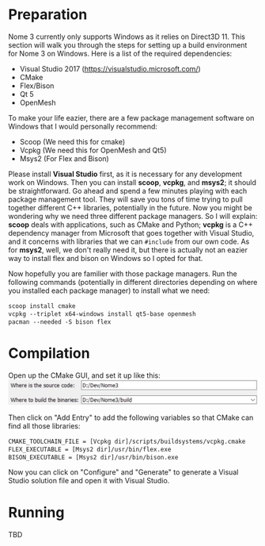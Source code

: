 # Preparation
Nome 3 currently only supports Windows as it relies on Direct3D 11. This section will walk you through the steps for setting up a build environment for Nome 3 on Windows. Here is a list of the required dependencies:

- Visual Studio 2017 (https://visualstudio.microsoft.com/)
- CMake
- Flex/Bison
- Qt 5
- OpenMesh

To make your life eazier, there are a few package management software on Windows that I would personally recommend:
- Scoop (We need this for cmake)
- Vcpkg (We need this for OpenMesh and Qt5)
- Msys2 (For Flex and Bison)

Please install __Visual Studio__ first, as it is necessary for any development work on Windows. Then you can install __scoop__, __vcpkg__, and __msys2__; it should be straightforward. Go ahead and spend a few minutes playing with each package management tool. They will save you tons of time trying to pull together different C++ libraries, potentially in the future. Now you might be wondering why we need three different package managers. So I will explain: __scoop__ deals with applications, such as CMake and Python; __vcpkg__ is a C++ dependency manager from Microsoft that goes together with Visual Studio, and it concerns with libraries that we can `#include` from our own code. As for __msys2__, well, we don't really need it, but there is actually not an eazier way to install flex and bison on Windows so I opted for that.

Now hopefully you are familier with those package managers. Run the following commands (potentially in different directories depending on where you installed each package manager) to install what we need:

```
scoop install cmake
vcpkg --triplet x64-windows install qt5-base openmesh
pacman --needed -S bison flex
```

# Compilation
Open up the CMake GUI, and set it up like this:
![alt text](Docs/snip1.jpg)

Then click on "Add Entry" to add the following variables so that CMake can find all those libraries:
```
CMAKE_TOOLCHAIN_FILE = [Vcpkg dir]/scripts/buildsystems/vcpkg.cmake
FLEX_EXECUTABLE = [Msys2 dir]/usr/bin/flex.exe
BISON_EXECUTABLE = [Msys2 dir]/usr/bin/bison.exe
```

Now you can click on "Configure" and "Generate" to generate a Visual Studio solution file and open it with Visual Studio.

# Running
TBD
